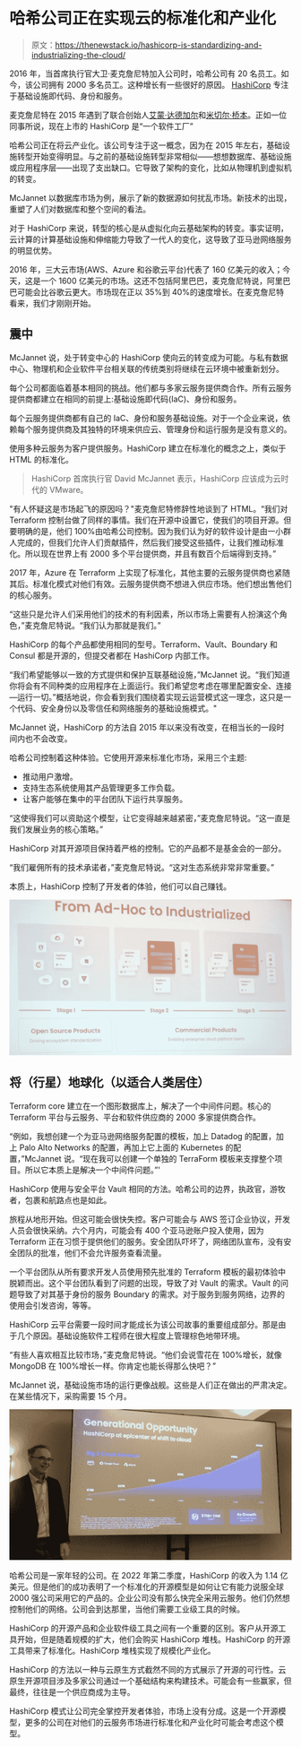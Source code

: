 # 哈希公司正在实现云的标准化和产业化

> 原文：<https://thenewstack.io/hashicorp-is-standardizing-and-industrializing-the-cloud/>

2016 年，当首席执行官大卫·麦克詹尼特加入公司时，哈希公司有 20 名员工。如今，该公司拥有 2000 多名员工。这种增长有一些很好的原因。 [HashiCorp](https://www.hashicorp.com/?utm_content=inline-mention) 专注于基础设施即代码、身份和服务。

麦克詹尼特在 2015 年遇到了联合创始人[艾蒙·达德加尔](https://www.linkedin.com/in/armon-dadgar/)和[米切尔·桥本](https://www.linkedin.com/in/mitchellh/)。正如一位同事所说，现在上市的 HashiCorp 是“一个软件工厂”

哈希公司正在将云产业化。该公司专注于这一概念，因为在 2015 年左右，基础设施转型开始变得明显。与之前的基础设施转型非常相似——想想数据库、基础设施或应用程序层——出现了支出缺口。它导致了架构的变化，比如从物理机到虚拟机的转变。

McJannet 以数据库市场为例，展示了新的数据源如何扰乱市场。新技术的出现，重塑了人们对数据库和整个空间的看法。

对于 HashiCorp 来说，转型的核心是从虚拟化向云基础架构的转变。事实证明，云计算的计算基础设施和伸缩能力导致了一代人的变化，这导致了亚马逊网络服务的明显优势。

2016 年，三大云市场(AWS、Azure 和谷歌云平台)代表了 160 亿美元的收入；今天，这是一个 1600 亿美元的市场。这还不包括阿里巴巴，麦克詹尼特说，阿里巴巴可能会比谷歌云更大。市场现在正以 35%到 40%的速度增长。在麦克詹尼特看来，我们才刚刚开始。

## 震中

McJannet 说，处于转变中心的 HashiCorp 使向云的转变成为可能。与私有数据中心、物理机和企业软件平台相关联的传统类别将继续在云环境中被重新划分。

每个公司都面临着基本相同的挑战。他们都与多家云服务提供商合作。所有云服务提供商都建立在相同的前提上:基础设施即代码(IaC)、身份和服务。

每个云服务提供商都有自己的 IaC、身份和服务基础设施。对于一个企业来说，依赖每个服务提供商及其独特的环境来供应云、管理身份和运行服务是没有意义的。

使用多种云服务为客户提供服务。HashiCorp 建立在标准化的概念之上，类似于 HTML 的标准化。

> HashiCorp 首席执行官 David McJannet 表示，HashiCorp 应该成为云时代的 VMware。

"有人怀疑这是市场起飞的原因吗？"麦克詹尼特修辞性地谈到了 HTML。“我们对 Terraform 控制台做了同样的事情。我们在开源中设置它，使我们的项目开源。但要明确的是，他们 100%由哈希公司控制。因为我们认为好的软件设计是由一小群人完成的，但我们允许人们贡献插件，然后我们接受这些插件，让我们推动标准化。所以现在世界上有 2000 多个平台提供商，并且有数百个后端得到支持。”

2017 年，Azure 在 Terraform 上实现了标准化，其他主要的云服务提供商也紧随其后。标准化模式对他们有效。云服务提供商不想进入供应市场。他们想出售他们的核心服务。

“这些只是允许人们采用他们的技术的有利因素，所以市场上需要有人扮演这个角色，”麦克詹尼特说。“我们认为那就是我们。”

HashiCorp 的每个产品都使用相同的型号。Terraform、Vault、Boundary 和 Consul 都是开源的，但提交者都在 HashiCorp 内部工作。

“我们希望能够以一致的方式提供和保护互联基础设施，”McJannet 说。“我们知道你将会有不同种类的应用程序在上面运行。我们希望您考虑在哪里配置安全、连接—运行一切。”概括地说，你会看到我们围绕着实现云运营模式这一理念，这只是一个代码、安全身份以及零信任和网络服务的基础设施模式。"

McJannet 说，HashiCorp 的方法自 2015 年以来没有改变，在相当长的一段时间内也不会改变。

哈希公司控制着这种体验。它使用开源来标准化市场，采用三个主题:

*   推动用户激增。
*   支持生态系统使用其产品管理更多工作负载。
*   让客户能够在集中的平台团队下运行共享服务。

“这使得我们可以资助这个模型，让它变得越来越紧密，”麦克詹尼特说。“这一直是我们发展业务的核心策略。”

HashiCorp 对其开源项目保持着严格的控制。它的产品都不是基金会的一部分。

“我们雇佣所有的技术承诺者，”麦克詹尼特说。“这对生态系统非常非常重要。”

本质上，HashiCorp 控制了开发者的体验，他们可以自己赚钱。

![](img/2366e5d60628dfd38b61d4c948bf380a.png)

## 将（行星）地球化（以适合人类居住）

Terraform core 建立在一个图形数据库上，解决了一个中间件问题。核心的 Terraform 平台与云服务、平台和软件供应商的 2000 多家提供商合作。

“例如，我想创建一个为亚马逊网络服务配置的模板，加上 Datadog 的配置，加上 Palo Alto Networks 的配置，再加上它上面的 Kubernetes 的配置，”McJannet 说。“现在我可以创建一个单独的 TerraForm 模板来支撑整个项目。所以它本质上是解决一个中间件问题。”'

HashiCorp 使用与安全平台 Vault 相同的方法。哈希公司的边界，执政官，游牧者，包裹和航路点也是如此。

旅程从地形开始。但这可能会很快失控。客户可能会与 AWS 签订企业协议，开发人员会很快采纳。六个月内，可能会有 400 个亚马逊账户投入使用，因为 Terraform 正在习惯于提供他们的服务。安全团队吓坏了，网络团队宣布，没有安全团队的批准，他们不会允许服务查看流量。

一个平台团队从所有要求开发人员使用预先批准的 Terraform 模板的最初体验中脱颖而出。这个平台团队看到了问题的出现，导致了对 Vault 的需求。Vault 的问题导致了对其基于身份的服务 Boundary 的需求。对于服务到服务网络，边界的使用会引发咨询，等等。

HashiCorp 云平台需要一段时间才能成长为该公司故事的重要组成部分。那是由于几个原因。基础设施软件工程师在很大程度上管理棕色地带环境。

“有些人喜欢相互比较市场，”麦克詹尼特说。“他们会说雪花在 100%增长，就像 MongoDB 在 100%增长一样。你肯定也能长得那么快吧？”

McJannet 说，基础设施市场的运行更像战舰。这些是人们正在做出的严肃决定。在某些情况下，采购需要 15 个月。

![](img/bae72a3dbafe7557c6552af42bacb699.png)

哈希公司是一家年轻的公司。在 2022 年第二季度，HashiCorp 的收入为 1.14 亿美元。但是他们的成功表明了一个标准化的开源模型是如何让它有能力说服全球 2000 强公司采用它的产品的。企业公司没有那么快完全采用云服务。他们仍然想控制他们的网络。公司会到达那里，当他们需要工业级工具的时候。

HashiCorp 的开源产品和企业软件级工具之间有一个重要的区别。客户从开源工具开始，但是随着规模的扩大，他们会购买 HashiCorp 堆栈。HashiCorp 的开源工具带来了标准化。HashiCorp 堆栈实现了规模化产业化。

HashiCorp 的方法以一种与云原生方式截然不同的方式展示了开源的可行性。云原生开源项目涉及多家公司通过一个基础结构来构建技术。可能会有一些赢家，但最终，往往是一个供应商成为主导。

HashiCorp 模式让公司完全掌控开发者体验，市场上没有分成。这是一个开源模型，更多的公司在对他们的云服务市场进行标准化和产业化时可能会考虑这个模型。

<svg xmlns:xlink="http://www.w3.org/1999/xlink" viewBox="0 0 68 31" version="1.1"><title>Group</title> <desc>Created with Sketch.</desc></svg>